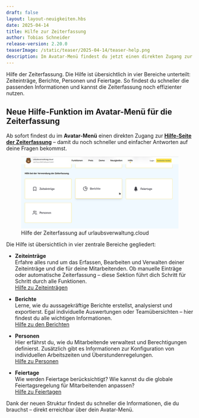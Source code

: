 ```yaml
---
draft: false
layout: layout-neuigkeiten.hbs
date: 2025-04-14
title: Hilfe zur Zeiterfassung
author: Tobias Schneider
release-version: 2.20.0
teaserImage: /static/teaser/2025-04-14/teaser-help.png
description: Im Avatar-Menü findest du jetzt einen direkten Zugang zur übersichtlich strukturierten Hilfe der Zeiterfassung mit Informationen zu Zeiteinträgen, Berichten, Personen und Feiertagen.
---
```


Hilfe der Zeiterfassung. Die Hilfe ist übersichtlich in vier Bereiche unterteilt: Zeiteinträge, Berichte, Personen und Feiertage.
So findest du schneller die passenden Informationen und kannst die Zeiterfassung noch effizienter nutzen.

<!-- more -->

## Neue Hilfe-Funktion im Avatar-Menü für die Zeiterfassung

Ab sofort findest du im **Avatar-Menü** einen direkten Zugang zur [**Hilfe-Seite der Zeiterfassung**](https://urlaubsverwaltung.cloud/hilfe/#dokumentation-zeiterfassung) – damit du noch schneller und einfacher Antworten auf deine Fragen bekommst.

<div class="flex my-8">
    <figure>
        <picture>
            <img
              src="help.png"
              alt="Hilfe der Zeiterfassung auf urlaubsverwaltung.cloud"
              decoding="async"
              loading="lazy"
              class="rounded-lg"
            />
        </picture>
        <figcaption class="text-sm text-center">Hilfe der Zeiterfassung auf urlaubsverwaltung.cloud</figcaption>
    </figure>
</div>

Die Hilfe ist übersichtlich in vier zentrale Bereiche gegliedert:

- **Zeiteinträge**  
  Erfahre alles rund um das Erfassen, Bearbeiten und Verwalten deiner Zeiteinträge und die für deine Mitarbeitenden. Ob manuelle Einträge oder automatische Zeiterfassung – diese Sektion führt dich Schritt für Schritt durch alle Funktionen.  
  [Hilfe zu Zeiteinträgen](https://urlaubsverwaltung.cloud/hilfe/zeiterfassung/zeiteintraege/)

- **Berichte**  
  Lerne, wie du aussagekräftige Berichte erstellst, analysierst und exportierst. Egal individuelle Auswertungen oder Teamübersichten – hier findest du alle wichtigen Informationen.  
  [Hilfe zu den Berichten](https://urlaubsverwaltung.cloud/hilfe/zeiterfassung/berichte/)

- **Personen**  
  Hier erfährst du, wie du Mitarbeitende verwaltest und Berechtigungen definierst. Zusätzlich gibt es Informationen zur Konfiguration von individuellen Arbeitszeiten und Überstundenregelungen.  
  [Hilfe zu Personen](https://urlaubsverwaltung.cloud/hilfe/zeiterfassung/personen/)

- **Feiertage**  
  Wie werden Feiertage berücksichtigt? Wie kannst du die globale Feiertagsregelung für Mitarbeitenden anpassen?  
  [Hilfe zu Feiertagen](https://urlaubsverwaltung.cloud/hilfe/zeiterfassung/feiertage/)

Dank der neuen Struktur findest du schneller die Informationen, die du brauchst – direkt erreichbar über dein Avatar-Menü.
